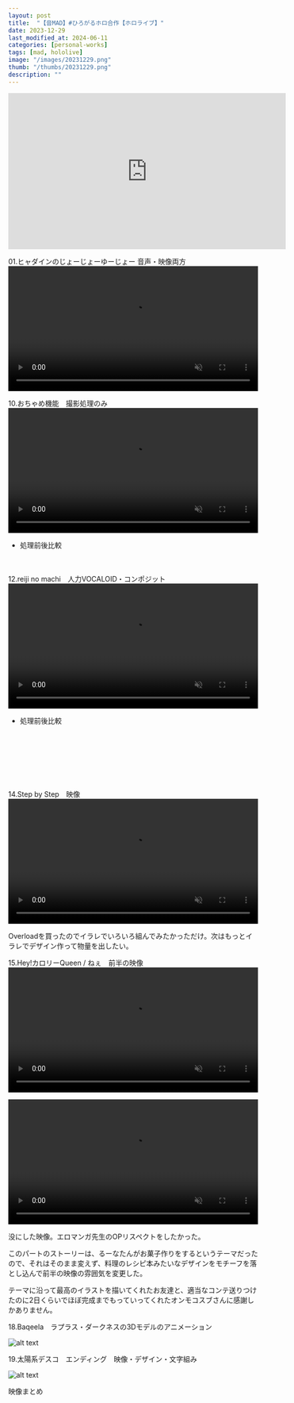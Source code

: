 ```yaml
---
layout: post
title:  "【音MAD】#ひろがるホロ合作【ホロライブ】"
date: 2023-12-29
last_modified_at: 2024-06-11
categories: [personal-works]
tags: [mad, hololive]
image: "/images/20231229.png"
thumb: "/thumbs/20231229.png"
description: ""
---
```


<iframe width="560" height="315" src="https://www.youtube.com/embed/xUlor2MxuuI?si=lhMQS3-7StofQxTD" title="YouTube video player" frameborder="0" allow="accelerometer; autoplay; clipboard-write; encrypted-media; gyroscope; picture-in-picture; web-share" referrerpolicy="strict-origin-when-cross-origin" allowfullscreen></iframe>

01.ヒャダインのじょーじょーゆーじょー 音声・映像両方
<video controls width="100%" autoplay loop muted="true" src="/works/hirogaruholo/01_jyo-jyo-yu-jyo-_230903.mp4" type="video/mp4" >
 Sorry, your browser doesn't support embedded videos.
</video>


10.おちゃめ機能　撮影処理のみ
<video controls width="100%" autoplay loop muted="true" src="/works/hirogaruholo/10_comp.mp4" type="video/mp4" >
 Sorry, your browser doesn't support embedded videos.
</video>

- 処理前後比較

<div class="cocoen">
　　<img src="/works/hirogaruholo/10_001.png" alt="">
　　<img src="/works/hirogaruholo/10_002.png" alt="">
</div>

12.reiji no machi　人力VOCALOID・コンポジット
<video controls width="100%" autoplay loop muted="true" src="/works/hirogaruholo/12_reiji_no_machi.mp4" type="video/mp4" >
 Sorry, your browser doesn't support embedded videos.
</video>

- 処理前後比較

<div class="cocoen">
　　<img src="/works/hirogaruholo/12_001.png" alt="">
　　<img src="/works/hirogaruholo/12_002.png" alt="">
</div>

<div class="cocoen">
　　<img src="/works/hirogaruholo/12_003.png" alt="">
　　<img src="/works/hirogaruholo/12_004.png" alt="">
</div>

<div class="cocoen">
　　<img src="/works/hirogaruholo/12_005.png" alt="">
　　<img src="/works/hirogaruholo/12_006.png" alt="">
</div>

<div class="cocoen">
　　<img src="/works/hirogaruholo/12_007.png" alt="">
　　<img src="/works/hirogaruholo/12_008.png" alt="">
</div>

<div class="cocoen">
　　<img src="/works/hirogaruholo/12_009.png" alt="">
　　<img src="/works/hirogaruholo/12_010.png" alt="">
</div>


14.Step by Step　映像
<video controls width="100%" autoplay loop muted="true" src="/works/hirogaruholo/14_step_by_step.mp4" type="video/mp4" >
 Sorry, your browser doesn't support embedded videos.
</video>

Overloadを買ったのでイラレでいろいろ組んでみたかっただけ。次はもっとイラレでデザイン作って物量を出したい。

15.Hey!カロリーQueen / ねぇ　前半の映像
<video controls width="100%" autoplay loop muted="true" src="/works/hirogaruholo/15_calorie_queen.mp4" type="video/mp4" >
 Sorry, your browser doesn't support embedded videos.
</video>

<video controls width="100%" autoplay loop muted="true" src="/works/hirogaruholo/15_Render_2023-10-01_06-05.mp4" type="video/mp4" >
 Sorry, your browser doesn't support embedded videos.
</video>

没にした映像。エロマンガ先生のOPリスペクトをしたかった。

このパートのストーリーは、るーなたんがお菓子作りをするというテーマだったので、それはそのまま変えず、料理のレシピ本みたいなデザインをモチーフを落とし込んで前半の映像の雰囲気を変更した。

テーマに沿って最高のイラストを描いてくれたお友達と、適当なコンテ送りつけたのに2日くらいでほぼ完成までもっていってくれたオンモコスブさんに感謝しかありません。


18.Baqeela　ラプラス・ダークネスの3Dモデルのアニメーション

![alt text](/works/hirogaruholo/18_001.png)

19.太陽系デスコ　エンディング　映像・デザイン・文字組み

![alt text](/works/hirogaruholo/19_001.png)

映像まとめ
